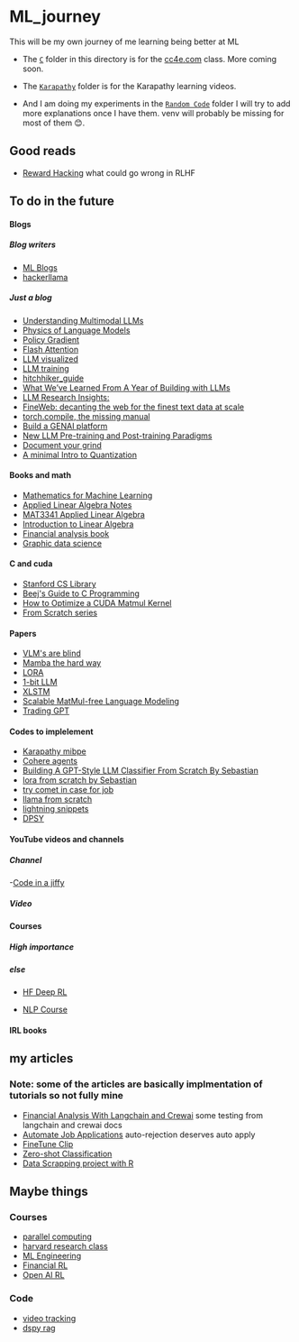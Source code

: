# ML_journey
This will be my own journey of me learning being better at ML 

* The [`C`](./C) folder in this directory is for the [cc4e.com](https://cc4e.com) class. More coming soon.

* The [`Karapathy`](./Karapathy) folder is for the Karapathy learning videos.

* And I am doing my experiments in the [`Random Code`](./random_code/) folder I will try to add more explanations once I have them. venv will probably be missing for most of them 😊.


## Good reads
- [Reward Hacking](https://lilianweng.github.io/posts/2024-11-28-reward-hacking/) what could go wrong in RLHF


## To do in the future

#### Blogs
##### Blog writers
- [ML Blogs](https://cneuralnets.netlify.app/mlblogs)
- [hackerllama](https://osanseviero.github.io/hackerllama/blog/)

##### Just a blog
- [Understanding Multimodal LLMs](https://magazine.sebastianraschka.com/p/understanding-multimodal-llms)
- [Physics of Language Models](https://antaripasaha.notion.site/Physics-of-Language-Models-understanding-hidden-reasoning-process-1045314a563980c68566e4ecc1e32ef6)
- [Policy Gradient](https://lilianweng.github.io/posts/2018-04-08-policy-gradient/)
- [Flash Attention](https://benjaminwarner.dev/2023/08/16/flash-attention-compile)
- [LLM visualized](https://bbycroft.net/llm)
- [LLM training](https://rentry.org/llm-training)
- [hitchhiker_guide](https://osanseviero.github.io/hackerllama/blog/posts/hitchhiker_guide/)
- [What We’ve Learned From A Year of Building with LLMs](https://applied-llms.org/)
- [LLM Research Insights:](https://magazine.sebastianraschka.com/p/llm-research-insights-instruction?)
- [FineWeb: decanting the web for the finest text data at scale](https://huggingface.co/spaces/HuggingFaceFW/blogpost-fineweb-v1)
- [torch.compile, the missing manual](https://docs.google.com/document/d/1y5CRfMLdwEoF1nTk9q8qEu1mgMUuUtvhklPKJ2emLU8/edit?tab=t.0#heading=h.66t0x3z84jio)
- [Build a GENAI platform](https://huyenchip.com/2024/07/25/genai-platform.html)
- [New LLM Pre-training and Post-training Paradigms](https://magazine.sebastianraschka.com/p/new-llm-pre-training-and-post-training)
- [Document your grind](https://lelouch.dev/blog/august-2024/documenting-your-grind/)
- [A minimal Intro to Quantization](https://osanseviero.github.io/hackerllama/blog/posts/minimal-quantize-intro/)

#### Books and math
- [Mathematics for Machine Learning](https://mml-book.github.io/)
- [Applied Linear Algebra Notes](https://docs.google.com/document/d/1uvAbEhbgS_M-uDMTzmOWRlYxqCkogKRXdbKYYT98ooc/edit?tab=t.0#heading=h.lxp3eg9lr5k9)
- [MAT3341 Applied Linear Algebra](https://alistairsavage.ca/mat3341/notes/MAT3341-Applied_Linear_Algebra.pdf)
- [Introduction to Linear Algebra](https://pabloinsente.github.io/intro-linear-algebra)
- [Financial analysis book](https://github.com/realmistic/PythonInvest-basic-fin-analysis)
- [Graphic data science](https://geographicdata.science/book/intro.html)


#### C and cuda
- [Stanford CS Library](http://cslibrary.stanford.edu/101/)
- [Beej's Guide to C Programming](https://beej.us/guide/bgc/)
- [How to Optimize a CUDA Matmul Kernel](https://siboehm.com/articles/22/CUDA-MMM)
- [From Scratch series](https://biraj21.github.io/blogs/from-scratch.html)
#### Papers
- [VLM's are blind](https://vlmsareblind.github.io/)
- [Mamba the hard way](https://srush.github.io/annotated-mamba/hard.html?utm_source=substack&utm_medium=email)
- [LORA](https://arxiv.org/abs/2106.09685)
- [1-bit LLM](https://arxiv.org/abs/2402.17764)
- [XLSTM](https://arxiv.org/abs/2405.04517)
- [Scalable MatMul-free Language Modeling](https://arxiv.org/abs/2406.02528)
- [Trading GPT](https://arxiv.org/pdf/2309.03736)

#### Codes to implelement
- [Karapathy mibpe](https://github.com/karpathy/minbpe)
- [Cohere agents](https://github.com/cohere-ai/notebooks/tree/main?tab=readme-ov-file#agents)
- [Building A GPT-Style LLM Classifier From Scratch By Sebastian](https://magazine.sebastianraschka.com/p/building-a-gpt-style-llm-classifier?)
- [lora from scratch by Sebastian](https://lightning.ai/lightning-ai/studios/code-lora-from-scratch?view=public&section=featured)
- [try comet in case for job](https://lightning.ai/comet/studios/comet-lightning-quickstart?section=featured&view=public&query=comet)
- [llama from scratch](https://github.com/naklecha/llama3-from-scratch)
- [lightning snippets](https://lightning.ai/studios?section=featured)
- [DPSY](https://lightning.ai/lightning-ai/studios/dspy-programming-with-foundation-models?view=public&section=all)

#### YouTube videos and channels
##### Channel
-[Code in a jiffy](https://www.youtube.com/@codeinajiffy)
##### Video

#### Courses
##### High importance

##### else
- [HF Deep RL](https://huggingface.co/learn/deep-rl-course/unit0/introduction)

- [NLP Course](https://www.nlpdemystified.org/course)

#### IRL books 

## my articles
### Note: some of the articles are basically implmentation of tutorials so not fully mine
- [Financial Analysis With Langchain and Crewai](https://huggingface.co/blog/herooooooooo/financial-analysis-with-langchain-and-crewai) some testing from langchain and crewai docs
- [Automate Job Applications](https://huggingface.co/blog/herooooooooo/automation-job-applications-with-python-and-ollama) auto-rejection deserves auto apply
- [FineTune Clip](https://medium.com/@kevork.ysulahian/finetune-clip-with-huggingface-2f0abc23c57c)
- [Zero-shot Classification](https://medium.com/@kevork.ysulahian/zero-shot-classification-and-detection-made-simple-with-huggingface-000d63d53bfe)
- [Data Scrapping project with R](https://medium.com/@kevork.ysulahian/real-life-data-scrapping-project-scrapping-job-postings-with-r-47a6091f4866)



## Maybe things

### Courses
- [parallel computing](https://gfxcourses.stanford.edu/cs149/fall24/courseinfo)
- [harvard research class](https://docs.google.com/document/d/1uvAbEhbgS_M-uDMTzmOWRlYxqCkogKRXdbKYYT98ooc/edit?pli=1&tab=t.0#heading=h.o3hogvl0ayc1)
- [ML Engineering](https://github.com/stas00/ml-engineering)
- [Financial RL](https://github.com/AI4Finance-Foundation/FinRL/tree/c34190153d84c376dcacaf18b57097a6272b0286)
- [Open AI RL](https://spinningup.openai.com/en/latest/)

### Code
- [video tracking](https://github.com/roboflow/supervision)
- [dspy rag](https://www.kaggle.com/code/iamleonie/rag-with-gemma-on-hf-and-weaviate-in-dspy)
